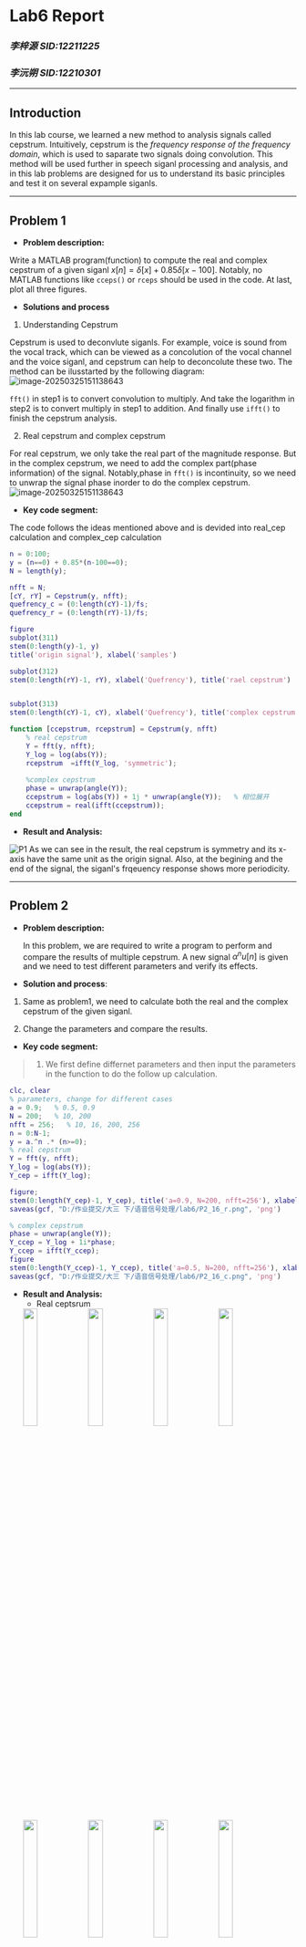 # **Lab6 Report**
### *李梓源     SID:12211225*
### *李沅朔     SID:12210301*

---
## Introduction
In this lab course, we learned a new method to analysis signals called cepstrum. Intuitively, cepstrum is the *frequency response of the frequency domain*, which is used to saparate two signals doing convolution. This method will be used further in speech siganl processing and analysis, and in this lab problems are designed for us to understand its basic principles and test it on several expample siganls. 

---

## Problem 1
- **Problem description:**

Write a MATLAB program(function) to compute the real and complex cepstrum of a given siganl $x[n] = \delta[x] + 0.85\delta[x-100]$. Notably, no MATLAB functions like `cceps()` or `rceps` should be used in the code. At last, plot all three figures.

- **Solutions and process**

1. Understanding Cepstrum

Cepstrum is used to deconvlute siganls. For example, voice is sound from the vocal track, which can be viewed as a concolution of the vocal channel and the voice siganl, and cepstrum can help to deconcolute these two. The method can be ilusstarted by the following diagram:
![image-20250325151138643](./assets/cep_principle.png)

`fft()` in step1 is to convert convolution to multiply. And take the logarithm in step2 is to convert multiply in step1 to addition. And finally use `ifft()` to finish the cepstrum analysis.

2. Real cepstrum and complex cepstrum

For real cepstrum, we only take the real part of the magnitude response. But in the complex cepstrum, we need to add the complex part(phase information) of the signal. Notably,phase in `fft()` is incontinuity, so we need to unwrap the signal phase inorder to do the complex cepstrum.
![image-20250325151138643](./assets/unwrap.png)

   

- **Key code segment:**

The code follows the ideas mentioned above and is devided into real_cep calculation and complex_cep calculation
```matlab
n = 0:100;
y = (n==0) + 0.85*(n-100==0);
N = length(y);

nfft = N;
[cY, rY] = Cepstrum(y, nfft);
quefrency_c = (0:length(cY)-1)/fs;
quefrency_r = (0:length(rY)-1)/fs;

figure
subplot(311)
stem(0:length(y)-1, y)
title('origin signal'), xlabel('samples')

subplot(312)
stem(0:length(rY)-1, rY), xlabel('Quefrency'), title('rael cepstrum')


subplot(313)
stem(0:length(cY)-1, cY), xlabel('Quefrency'), title('complex cepstrum')

function [ccepstrum, rcepstrum] = Cepstrum(y, nfft)
    % real cepstrum
    Y = fft(y, nfft);
    Y_log = log(abs(Y));
    rcepstrum  =ifft(Y_log, 'symmetric');
        
    %complex cepstrum
    phase = unwrap(angle(Y));
    ccepstrum = log(abs(Y)) + 1j * unwrap(angle(Y));   % 相位展开
    ccepstrum = real(ifft(ccepstrum));
end
```
  

- **Result and Analysis:**

![P1](./assets/P1.png)
As we can see in the result, the real cepstrum is symmetry and its x-axis have the same unit as the origin signal. Also, at the begining and the end of the signal, the siganl's frqeuency response shows more periodicity.

---

## Problem 2
- **Problem description:** 

  In this problem, we are required to write a program to perform and compare the results of multiple cepstrum. A new signal $\alpha^nu[n]$ is given and we need to test different parameters and verify its effects. 


- **Solution and process**:

1. Same as problem1, we need to calculate both the real and the complex cepstrum of the given siganl.

2. Change the parameters and compare the results.


- **Key code segment:**

>1. We first define differnet parameters and then input the parameters in the function to do the follow up calculation.

```matlab
clc, clear
% parameters, change for different cases
a = 0.9;   % 0.5, 0.9
N = 200;   % 10, 200
nfft = 256;   % 10, 16, 200, 256
n = 0:N-1;
y = a.^n .* (n>=0);
% real cepstrum
Y = fft(y, nfft);
Y_log = log(abs(Y));
Y_cep = ifft(Y_log);

figure;
stem(0:length(Y_cep)-1, Y_cep), title('a=0.9, N=200, nfft=256'), xlabel('samples')
saveas(gcf, "D:/作业提交/大三 下/语音信号处理/lab6/P2_16_r.png", 'png')

% complex cepstrum
phase = unwrap(angle(Y));
Y_ccep = Y_log + 1i*phase;
Y_ccep = ifft(Y_ccep);
figure
stem(0:length(Y_ccep)-1, Y_ccep), title('a=0.5, N=200, nfft=256'), xlabel('samples')
saveas(gcf, "D:/作业提交/大三 下/语音信号处理/lab6/P2_16_c.png", 'png')
```


- **Result and Analysis:**
  + Real ceptsrum
    <div style="display: flex; flex-wrap: wrap; gap: 10px; justify-content: center;">
  <img src="./assets/P2_1_r.png" style="width: 23%;">
  <img src="./assets/P2_2_r.png" style="width: 23%;">
  <img src="./assets/P2_3_r.png" style="width: 23%;">
  <img src="./assets/P2_4_r.png" style="width: 23%;">
  <img src="./assets/P2_5_r.png" style="width: 23%;">
  <img src="./assets/P2_6_r.png" style="width: 23%;">
  <img src="./assets/P2_7_r.png" style="width: 23%;">
  <img src="./assets/P2_8_r.png" style="width: 23%;">
  <img src="./assets/P2_9_r.png" style="width: 23%;">
  <img src="./assets/P2_10_r.png" style="width: 23%;">
  <img src="./assets/P2_11_r.png" style="width: 23%;">
  <img src="./assets/P2_12_r.png" style="width: 23%;">
  <img src="./assets/P2_13_r.png" style="width: 23%;">
  <img src="./assets/P2_14_r.png" style="width: 23%;">
  <img src="./assets/P2_15_r.png" style="width: 23%;">
  <img src="./assets/P2_16_r.png" style="width: 23%;">
</div>

  + Complex cepstrum
      <div style="display: flex; flex-wrap: wrap; gap: 10px; justify-content: center;">
    <img src="./assets/P2_1_c.png" style="width: 23%;">
    <img src="./assets/P2_2_c.png" style="width: 23%;">
    <img src="./assets/P2_3_c.png" style="width: 23%;">
    <img src="./assets/P2_4_c.png" style="width: 23%;">
    <img src="./assets/P2_5_c.png" style="width: 23%;">
    <img src="./assets/P2_6_c.png" style="width: 23%;">
    <img src="./assets/P2_7_c.png" style="width: 23%;">
    <img src="./assets/P2_8_c.png" style="width: 23%;">
    <img src="./assets/P2_9_c.png" style="width: 23%;">
    <img src="./assets/P2_10_c.png" style="width: 23%;">
    <img src="./assets/P2_11_c.png" style="width: 23%;">
    <img src="./assets/P2_12_c.png" style="width: 23%;">
    <img src="./assets/P2_13_c.png" style="width: 23%;">
    <img src="./assets/P2_14_c.png" style="width: 23%;">
    <img src="./assets/P2_15_c.png" style="width: 23%;">
    <img src="./assets/P2_16_c.png" style="width: 23%;">
  </div>

-  Observations

    - **N:** N is the length of the given siganl, when the signal length grow longer, a larger nfft is required theoretically.
    - **nfft:** the number of `fft()` specifies the accuracy of the cepstrum. when nfft is larger than N, the quefrency performs much more precise. However, when nfft is smaller than N, the signal is truncated and shows less details.
    - **a:** The parameter a directly change the expression of the signal, and as we can see the difference clearly in the result.

    
---
## Problem 3
- **Problem description:**
Despite using `fft` to process a frame of audio, it's also important to understand the differences between wideband and narrowband spectrum. In the part, a function is required to plot the wideband and narrowaband spectrum in different given parameters. By comparing its differences, more details of the audio signal can be revealed.

- **Key code segment:**

> We  first do some regular process, including reading the audio file and resampling it.
```matlab
% read file
[y, fs] = audioread(filename);

% resample;=[l[llpp[p]]]
if resamplerate ~= 0
    y_new = resample(y, resamplerate, fs);
    fs = resamplerate;
else
    y_new = y;
end
```

> Then in wideband analysis, several parameters are set and the spectrogram is calculated. Notablly, we set the dynamic range of the color map and a different choices for plotting colored map, gray map or both.
```matlab
% wideband spectrogram
Lwide = windowlengths(1) * fs * 1e-3;   % window length
FFTwide = FFTlengths(1) * fs * 1e-3;   % FFT length
win_wide = hamming(Lwide);
nfft = FFTwide;
noverlap = 0.5 * Lwide;   % window shift
[s_wide, w_wide, t_wide] = spectrogram(y_new, win_wide, noverlap,nfft, fs);
% log or linear
if magscale == "linear"
    W = abs(s_wide);
else
    W = mag2db(abs(s_wide));
end
% dynamic range
min_color = -100
max_color = max(W(:))
k = -(range+min_color-max_color)./2
min_new = min_color+k
max_new = max_color-k

% plot
if color == 1
    figure;
    imagesc(t_wide, w_wide, W);
    set(gca, 'YDir', 'normal');
    colorbar;
    caxis([min_new, max_new]);
    axis xy;
    xlabel('time'), ylabel('frequency')
    title(sprintf('wideband, window Length = %d', Lwide));
    colormap('gray')
    
elseif color == 2
    figure;
    imagesc(t_wide, w_wide, W);
    set(gca, 'YDir', 'normal');
    colorbar;
    caxis([min_new, max_new]);
    axis xy;
    xlabel('time'), ylabel('frequency')
    title(sprintf('wideband, window Length = %d', Lwide));
    colormap('parula')
    
else 
    figure;
    imagesc(t_wide, w_wide, W);
    set(gca, 'YDir', 'normal');
    colorbar;
    caxis([min_new, max_new]);
    axis xy;
    xlabel('time'), ylabel('frequency')
    title(sprintf('wideband, window Length = %d', Lwide));
    colormap('gray');
    
    figure;
    imagesc(t_wide, w_wide, W);
    set(gca, 'YDir', 'normal');
    colorbar;
    caxis([min_new, max_new]);
    axis xy;
    xlabel('time'), ylabel('frequency')
    title(sprintf('wideband, window Length = %d', Lwide));
    colormap('parula')
end
```

 > The same goes for narrowband analysis, where we set different parameters and plot the spectrogram., only to change the window length and FFTlength if needed.

```matlab
% narrowband spectrogram
Lnarrow = windowlengths(2) * fs * 1e-3;
FFTnarrow = FFTlengths(2);
win_narrow = hamming(Lnarrow);
nfft_narrow = FFTnarrow;
noverlap_narrow = 0.5 * Lnarrow;   % window shift
[s_narrow, w_narrow, t_narrow] = spectrogram(y_new, win_narrow,noverlap_narrow, nfft_narrow, fs);
% log or linear
if magscale == "linear"
    W = abs(s_narrow);
else
    W = mag2db(abs(s_narrow));
end
% dynamic range
min_color = -100;
max_color = max(W(:)) 
k = -(range+min_color-max_color)./2
min_new = min_color+k
max_new = max_color-k
% plot
if color == 1
    figure;
    imagesc(t_narrow, w_narrow, W);
    set(gca, 'YDir', 'normal');
    colorbar;
    caxis([min_new, max_new]);
    axis xy;
    xlabel('time'), ylabel('frequency')
    title(sprintf('narrowband, window Length = %d', Lnarrow));
    colormap('gray')
    
elseif color == 2
    figure;
    imagesc(t_narrow, w_narrow, W);
    set(gca, 'YDir', 'normal');
    colorbar;
    caxis([min_new, max_new]);
    axis xy;
    xlabel('time'), ylabel('frequency')
    title(sprintf('narrowband, window Length = %d', Lnarrow));
    colormap('parula')
    
else 
    figure;
    imagesc(t_narrow, w_narrow, W);
    set(gca, 'YDir', 'normal');
    colorbar;
    caxis([min_new, max_new]);
    axis xy;
    xlabel('time'), ylabel('frequency')
    title(sprintf('narrowband, window Length = %d', Lnarrow));
    colormap('gray');
    
    figure
    figure;
    imagesc(t_narrow, w_narrow, W);
    set(gca, 'YDir', 'normal');
    colorbar;
    caxis([min_new, max_new]);
    axis xy;
    xlabel('time'), ylabel('frequency')
    title(sprintf('narrowband, window Length = %d', Lnarrow));
    colormap('parula')
end  
```
note: parameter `color`:1 for gray; 2 for color; 3 for both


- **Result and Aanalysis:**

> Test for given parameters in the pdf
<table>
  <tr>
    <td><img src="./assets/P3-1-1.png" alt="origin"></td>
    <td><img src="./assets/P3-1-2.png" alt="origin"></td>
  </tr>
  <tr>
    <td><img src="./assets/P3-1-3.png" alt="origin"></td>
    <td><img src="./assets/P3-1-4.png" alt="origin"></td>
  </tr>
</table>

> Test for resampling rate changes(use wideband as default)

<div style="display: flex; gap: 10px;">
  <img src="./assets/P3-2-1.png" alt="origin" style="width: 33%;">
  <img src="./assets/P3-2-2.png" alt="origin" style="width: 33%;">
  <img src="./assets/P3-2-3.png" alt="origin" style="width: 33%;">
</div>


> Test for window length changes(use wideband as default)
<div style="display: flex; gap: 10px;">
  <img src="./assets/P3-3-1.png" alt="图1" style="width: 33.33%;">
  <img src="./assets/P3-3-2.png" alt="图2" style="width: 33.33%;">
  <img src="./assets/P3-3-3.png" alt="图3" style="width: 33.33%;">
</div>


> Test for nfft changes(use wideband as default)
<div style="display: flex; gap: 10px;">
  <img src="./assets/P3-4-1.png" alt="图片1" style="width: 50%;">
  <img src="./assets/P3-4-2.png" alt="图片2" style="width: 50%;">
</div>


> Test for "linear" plot(others are log plot by default)
<div style="display: flex; gap: 10px;">
  <img src="./assets/P3-5-1.png" alt="图片1" style="width: 50%;">
  <img src="./assets/P3-5-2.png" alt="图片2" style="width: 50%;">
</div>

1. Wideband and narrowband analysis: wideabnd and narrowband represents the length of window in time domain. A longer window means a lower resolution ratio in time domain and a higher resolution ratio in freq. domian. This explains why in *narrowband plot*, the spectrum is vertical overall and in *wideband plot* the spectrum is horizontal overall.  
2. Resampling rate analysis: the resampling rate affects the window length directly(more or less points in each frame), causing the same phonmenon mentioned above. Moreover, the higher the sampling rate is, the wider the range of frequencies can be analyzed, and more high-frequency details can be retained.
3. `nfft` analysis: `nfft` represent the number of points in `FFT` process. The nfft (number of FFT points) does not directly affect the frequency resolution, but a higher nfft makes it easier to observe formants and results in a smoother spectrogram. Conversely, a smaller nfft produces a coarser spectrogram."
4. "log" and "linear" analysis: the last comparision is about the plot type difference. In *linear plot*, the energy is enenly distributed and as we can see the spectrum is less obvious. However.
---

## Conclusion

Short-time spectrum analysis is an important approach used to analyse speech signals. The general methodology is segmenting original signal into frames, and do short-time fourier transform on those frames. It can effectively capture the information included in the chonologic patterns of a speech signal. 

Different aspects can affect the analysis. In this assignment, we discussed two main elements: the window length and the window type. To summarize in one sentence, every selection is a tradeoff. 

- window size: If you want to have better temporal solution, you would sacrifice spectral solution for it. 
- window type: If you want better resolution, you would sacrifice worse sidelobe leaks values for it. 



